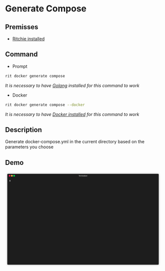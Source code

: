 <!-- markdownlint-disable-file MD013 -->
<!-- markdownlint-disable-file MD033 -->

# Generate Compose

## Premisses

- [Ritchie installed](https://docs.ritchiecli.io/v/v2.0-pt/getting-started/installation)

## Command

- Prompt

```bash
rit docker generate compose
```

_It is necessary to have [Golang](https://golang.org/doc/install) installed for this command to work_

- Docker

```bash
rit docker generate compose --docker
```

_It is necessary to have [Docker installed](https://docs.docker.com/get-docker) for this command to work_

## Description

Generate docker-compose.yml in the current directory based on the parameters you choose

## Demo

<img src="demo.gif">
